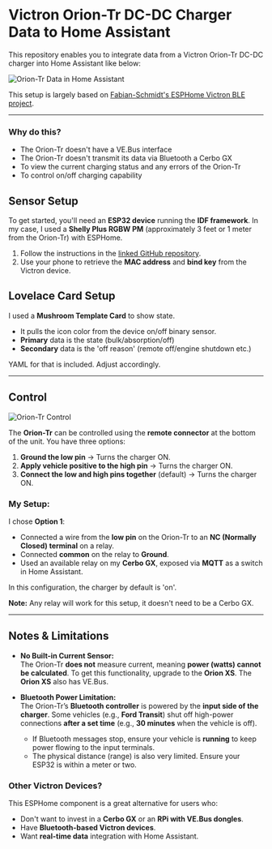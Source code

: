 # Victron Orion-Tr DC-DC Charger Data to Home Assistant

This repository enables you to integrate data from a Victron Orion-Tr DC-DC charger into Home Assistant like below:

![Orion-Tr Data in Home Assistant](https://github.com/user-attachments/assets/812508dd-5cdc-4c7f-be6a-b3cc1ba8fe03)

This setup is largely based on [Fabian-Schmidt's ESPHome Victron BLE project](https://github.com/Fabian-Schmidt/esphome-victron_ble).

---

### Why do this?
- The Orion-Tr doesn't have a VE.Bus interface
- The Orion-Tr doesn't transmit its data via Bluetooth a Cerbo GX
- To view the current charging status and any errors of the Orion-Tr
- To control on/off charging capability

## Sensor Setup

To get started, you'll need an **ESP32 device** running the **IDF framework**. In my case, I used a **Shelly Plus RGBW PM** (approximately 3 feet or 1 meter from the Orion-Tr) with ESPHome.

1. Follow the instructions in the [linked GitHub repository](https://github.com/Fabian-Schmidt/esphome-victron_ble).
2. Use your phone to retrieve the **MAC address** and **bind key** from the Victron device.

## Lovelace Card Setup

I used a **Mushroom Template Card** to show state.  
- It pulls the icon color from the device on/off binary sensor.
- **Primary** data is the state (bulk/absorption/off)
- **Secondary** data is the 'off reason' (remote off/engine shutdown etc.)

YAML for that is included.  Adjust accordingly.

---

## Control

![Orion-Tr Control](https://github.com/user-attachments/assets/0d88d318-89cb-4f66-ad62-a5e3eb25ac8d)

The **Orion-Tr** can be controlled using the **remote connector** at the bottom of the unit. You have three options:

1. **Ground the low pin** → Turns the charger ON.  
2. **Apply vehicle positive to the high pin** → Turns the charger ON.  
3. **Connect the low and high pins together** (default) → Turns the charger ON.  

### My Setup:
I chose **Option 1**:
- Connected a wire from the **low pin** on the Orion-Tr to an **NC (Normally Closed) terminal** on a relay.
- Connected **common** on the relay to **Ground**.
- Used an available relay on my **Cerbo GX**, exposed via **MQTT** as a switch in Home Assistant.

In this configuration, the charger by default is 'on'.

**Note:** Any relay will work for this setup, it doesn't need to be a Cerbo GX.

---

## Notes & Limitations

- **No Built-in Current Sensor:**  
  The Orion-Tr **does not** measure current, meaning **power (watts) cannot be calculated**. To get this functionality, upgrade to the **Orion XS**.  The **Orion XS** also has VE.Bus.

- **Bluetooth Power Limitation:**  
  The Orion-Tr’s **Bluetooth controller** is powered by the **input side of the charger**. Some vehicles (e.g., **Ford Transit**) shut off high-power connections **after a set time** (e.g., **30 minutes** when the vehicle is off).  
  - If Bluetooth messages stop, ensure your vehicle is **running** to keep power flowing to the input terminals.
  - The physical distance (range) is also very limited.  Ensure your ESP32 is within a meter or two.

### Other Victron Devices?

This ESPHome component is a great alternative for users who:
- Don't want to invest in a **Cerbo GX** or an **RPi with VE.Bus dongles**.
- Have **Bluetooth-based Victron devices**.
- Want **real-time data** integration with Home Assistant.
